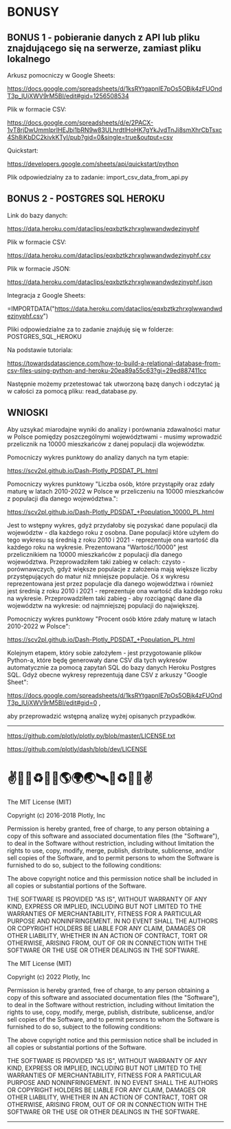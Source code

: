 # BONUSY

## BONUS 1 - pobieranie danych z API lub pliku znajdującego się na serwerze, zamiast pliku lokalnego

Arkusz pomocniczy w Google Sheets:

https://docs.google.com/spreadsheets/d/1ksRYtgapnIE7pOs5OBjk4zFUOndT3p_IUjXWV9rM5BI/edit#gid=1256508534

Plik w formacie CSV:

https://docs.google.com/spreadsheets/d/e/2PACX-1vT8rjDwUmmIprIHEJbi1bRN9w83ULhrdtlHoHK7gYkJvdTnJi8smXhrCbTsxc4Sh8iKbDC2kivkKTyI/pub?gid=0&single=true&output=csv

Quickstart:

https://developers.google.com/sheets/api/quickstart/python

Plik odpowiedzialny za to zadanie: import_csv_data_from_api.py
<br>
## BONUS 2 - POSTGRES SQL HEROKU

Link do bazy danych:

https://data.heroku.com/dataclips/eqxbztkzhrxglwwandwdezjnyphf

Plik w formacie CSV:

https://data.heroku.com/dataclips/eqxbztkzhrxglwwandwdezjnyphf.csv

Plik w formacie JSON:

https://data.heroku.com/dataclips/eqxbztkzhrxglwwandwdezjnyphf.json

Integracja z Google Sheets:

=IMPORTDATA("https://data.heroku.com/dataclips/eqxbztkzhrxglwwandwdezjnyphf.csv")

Pliki odpowiedzialne za to zadanie znajduję się w folderze: POSTGRES_SQL_HEROKU

Na podstawie tutoriala:

https://towardsdatascience.com/how-to-build-a-relational-database-from-csv-files-using-python-and-heroku-20ea89a55c63?gi=29ed887411cc

Następnie możemy przetestować tak utworzoną bazę danych i odczytać ją w całości za pomocą pliku: read_database.py.
<br>
## WNIOSKI

Aby uzsykać miarodajne wyniki do analizy i porównania zdawalności matur w Polsce pomiędzy poszczególnymi województwami - musimy wprowadzić przelicznik na 10000 mieszkańców z danej populacji dla województw.

Pomocniczy wykres punktowy do analizy danych na tym etapie:

https://scv2pl.github.io/Dash-Plotly_PDSDAT_PL.html

Pomocniczy wykres punktowy "Liczba osób, które przystąpiły oraz zdały maturę w latach 2010-2022 w Polsce w przeliczeniu na 10000 mieszkańców z populacji dla danego województwa.":

https://scv2pl.github.io/Dash-Plotly_PDSDAT_+Population_10000_PL.html

Jest to wstępny wykres, gdyż przydałoby się pozyskać dane populacji dla województw - dla każdego roku z osobna. Dane populacji które użyłem do tego wykresu są średnią z roku 2010 i 2021 - reprezentuje ona wartość dla każdego roku na wykresie. Prezentowana "Wartość/10000" jest przelicznikiem na 10000 mieszkańców z populacji dla danego województwa. Przeprowadziłem taki zabieg w celach: czysto - porównawczych, gdyż większe populacje z założenia mają większe liczby przystępujących do matur niż mniejsze populacje. Oś x wykresu reprezentowana jest przez populacje dla danego województwa i również jest średnią z roku 2010 i 2021 - reprezentuje ona wartość dla każdego roku na wykresie. Przeprowadziłem taki zabieg - aby rozciągnąć dane dla województw na wykresie: od najmniejszej populacji do największej.  

Pomocniczy wykres punktowy "Procent osób które zdały maturę w latach 2010-2022 w Polsce":

https://scv2pl.github.io/Dash-Plotly_PDSDAT_+Population_PL.html

Kolejnym etapem, który sobie założyłem - jest przygotowanie plików Python-a, które będę generowały dane CSV dla tych wykresów automatycznie za pomocą zapytań SQL do bazy danych Heroku Postgres SQL. Gdyż obecne wykresy reprezentują dane CSV z arkuszy "Google Sheet":

https://docs.google.com/spreadsheets/d/1ksRYtgapnIE7pOs5OBjk4zFUOndT3p_IUjXWV9rM5BI/edit#gid=0 ,

aby przeprowadzić wstępną analizę wyżej opisanych przypadków.

<hr>

https://github.com/plotly/plotly.py/blob/master/LICENSE.txt

https://github.com/plotly/dash/blob/dev/LICENSE

# ✌💙💚♻️🌌🚀🌎🌍🌏🛰🌌♻️💚💙✌

The MIT License (MIT)

Copyright (c) 2016-2018 Plotly, Inc

Permission is hereby granted, free of charge, to any person obtaining a copy
of this software and associated documentation files (the "Software"), to deal
in the Software without restriction, including without limitation the rights
to use, copy, modify, merge, publish, distribute, sublicense, and/or sell
copies of the Software, and to permit persons to whom the Software is
furnished to do so, subject to the following conditions:

The above copyright notice and this permission notice shall be included in
all copies or substantial portions of the Software.

THE SOFTWARE IS PROVIDED "AS IS", WITHOUT WARRANTY OF ANY KIND, EXPRESS OR
IMPLIED, INCLUDING BUT NOT LIMITED TO THE WARRANTIES OF MERCHANTABILITY,
FITNESS FOR A PARTICULAR PURPOSE AND NONINFRINGEMENT. IN NO EVENT SHALL THE
AUTHORS OR COPYRIGHT HOLDERS BE LIABLE FOR ANY CLAIM, DAMAGES OR OTHER
LIABILITY, WHETHER IN AN ACTION OF CONTRACT, TORT OR OTHERWISE, ARISING FROM,
OUT OF OR IN CONNECTION WITH THE SOFTWARE OR THE USE OR OTHER DEALINGS IN
THE SOFTWARE.

The MIT License (MIT)

Copyright (c) 2022 Plotly, Inc

Permission is hereby granted, free of charge, to any person obtaining a copy
of this software and associated documentation files (the "Software"), to deal
in the Software without restriction, including without limitation the rights
to use, copy, modify, merge, publish, distribute, sublicense, and/or sell
copies of the Software, and to permit persons to whom the Software is
furnished to do so, subject to the following conditions:

The above copyright notice and this permission notice shall be included in
all copies or substantial portions of the Software.

THE SOFTWARE IS PROVIDED "AS IS", WITHOUT WARRANTY OF ANY KIND, EXPRESS OR
IMPLIED, INCLUDING BUT NOT LIMITED TO THE WARRANTIES OF MERCHANTABILITY,
FITNESS FOR A PARTICULAR PURPOSE AND NONINFRINGEMENT. IN NO EVENT SHALL THE
AUTHORS OR COPYRIGHT HOLDERS BE LIABLE FOR ANY CLAIM, DAMAGES OR OTHER
LIABILITY, WHETHER IN AN ACTION OF CONTRACT, TORT OR OTHERWISE, ARISING FROM,
OUT OF OR IN CONNECTION WITH THE SOFTWARE OR THE USE OR OTHER DEALINGS IN
THE SOFTWARE.

<hr>

